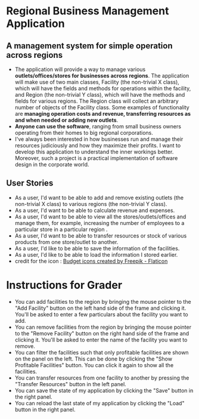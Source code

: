 # Regional Business Management Application

## A management system for simple operation across regions

- The application will provide a way to manage various **outlets/offices/stores for businesses across regions**. 
  The application will make use of two main classes, Facility (the non-trivial X class), which will have the fields and
  methods for operations within the facility, and Region (the non-trivial Y class), which will have the methods and 
  fields for various regions. The Region class will collect an arbitrary number of objects of the Facility class. Some 
  examples of functionality are **managing operation costs and revenue, transferring resources as and when needed 
  or adding new outlets**.
- **Anyone can use the software**, ranging from small business owners operating from their homes to big regional 
  corporations.
- I've always been interested in how businesses run and manage their resources judiciously and how they maximize 
  their profits.
  I want to develop this application to understand the inner workings better.
  Moreover, such a project is a practical implementation of software design in the corporate world.

## User Stories
- As a user, I'd want to be able to add and remove existing outlets (the non-trivial X class) to various regions
  (the non-trivial Y class).
- As a user, I'd want to be able to calculate revenue and expenses.
- As a user, I'd want to be able to view all the stores/outlets/offices and manage them, for example, increasing the 
  number of employees to a particular store in a particular region . 
- As a user, I'd want to be able to transfer resources or stock of various products from one store/outlet to another.
- As a user, I'd like to be able to save the information of the facilities.
- As a user, I'd like to be able to load the information I stored earlier.
- credit for the icon : 
<a href="https://www.flaticon.com/free-icons/budget" title="budget icons">Budget icons created by Freepik - Flaticon</a>


# Instructions for Grader

- You can add facilities to the region by bringing the mouse pointer to the "Add Facility" button on the left hand side
of the frame and clicking it. You'll be asked to enter a few particulars about the facility you want to add. 
- You can remove facilities from the region by bringing the mouse pointer to the "Remove Facility" button on the right 
hand side of the frame and clicking it. You'll be asked to enter the name of the facility you want to remove. 
- You can filter the facilities such that only profitable facilities are shown on the panel on the left. This can be 
done by clicking the "Show Profitable Facilities" button. You can click it again to show all the facilities.
- You can transfer resources from one facility to another by pressing the "Transfer Resources" button in the left panel.
- You can save the state of my application by clicking the "Save" button in the right panel.
- You can reload the last state of my application by clicking the "Load" button in the right panel.
